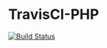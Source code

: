 # TravisCI-PHP

[![Build Status](https://www.travis-ci.com/eby8zevin/TravisCI-PHP.svg?branch=main)](https://www.travis-ci.com/github/eby8zevin/TravisCI-PHP)
